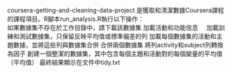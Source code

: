 coursera-getting-and-cleaning-data-project
是獲取和清潔數據Coursera課程的課程項目。R腳本run_analysis.R執行以下操作：  
如果數據集不存在於工作目錄中，請下載該數據集 
加載活動和功能信息    
加載訓練和測試數據集，只保留反映平均值或標準偏差的列
加載每個數據集的活動和主題數據，並將這些列與數據集合併
合併兩個數據集
將列activity和subject列轉換為因子
創建一個整潔的數據集，其中包含每個主題和活動對的每個變量的平均值（平均值）
最終結果顯示在文件中tidy.txt
